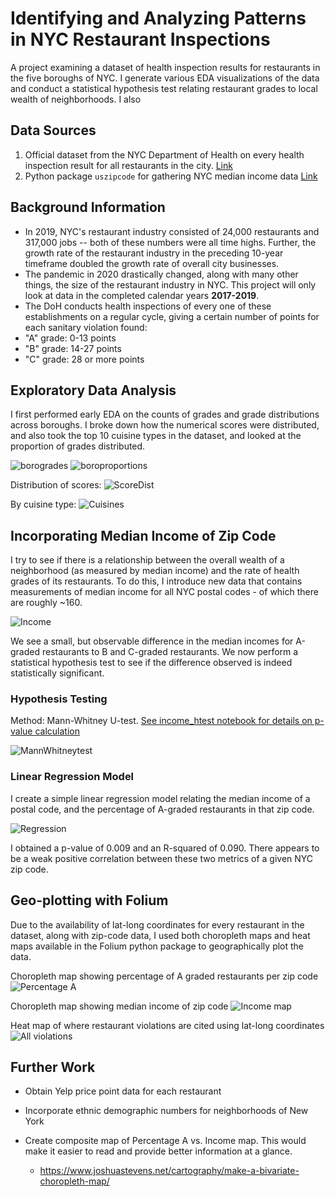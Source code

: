 # Identifying and Analyzing Patterns in NYC Restaurant Inspections 

A project examining a dataset of health inspection results for restaurants in the five boroughs of NYC. I generate various EDA visualizations of the data and conduct a statistical hypothesis test relating restaurant grades to local wealth of neighborhoods. I also 

## Data Sources

1. Official dataset from the NYC Department of Health on every health inspection result for all restaurants in the city. [Link](https://data.cityofnewyork.us/Health/DOHMH-New-York-City-Restaurant-Inspection-Results/43nn-pn8j)
2. Python package `uszipcode` for gathering NYC median income data [Link](https://pypi.org/project/uszipcode/)

## Background Information

* In 2019, NYC's restaurant industry consisted of 24,000 restaurants and 317,000 jobs -- both of these numbers were all time highs. Further, the growth rate of the restaurant industry in the preceding 10-year timeframe doubled the growth rate of overall city businesses.
 * The pandemic in 2020 drastically changed, along with many other things, the size of the restaurant industry in NYC. This project will only look at data in the completed calendar years __2017-2019__. 
* The DoH conducts health inspections of every one of these establishments on a regular cycle, giving a certain number of points for each sanitary violation found:
 * "A" grade: 0-13 points
 * "B" grade: 14-27 points
 * "C" grade: 28 or more points

## Exploratory Data Analysis

I first performed early EDA on the counts of grades and grade distributions across boroughs. I broke down how the numerical scores were distributed, and also took the top 10 cuisine types in the dataset, and looked at the proportion of grades distributed.

![](img/borosgrades.png "borogrades") ![](img/borosproportions.png "boroproportions")

Distribution of scores:
![](img/scoredist.png "ScoreDist")

By cuisine type:
![](img/cuisinegrades.png "Cuisines")


## Incorporating Median Income of Zip Code

I try to see if there is a relationship between the overall wealth of a neighborhood (as measured by median income) and the rate of health grades of its restaurants. To do this, I introduce new data that contains measurements of median income for all NYC postal codes - of which there are roughly ~160. 

![](img/boxplot_income.png "Income")

We see a small, but observable difference in the median incomes for A-graded restaurants to B and C-graded restaurants. We now perform a statistical hypothesis test to see if the difference observed is indeed statistically significant. 

### Hypothesis Testing

Method: Mann-Whitney U-test. [See income_htest notebook for details on p-value calculation](notebooks/income_test.ipynb)

![](img/hypo_test.jpg "MannWhitneytest")

### Linear Regression Model

I create a simple linear regression model relating the median income of a postal code, and the percentage of A-graded restaurants in that zip code. 

![](img/regression.png "Regression")

I obtained a p-value of 0.009 and an R-squared of 0.090. There appears to be a weak positive correlation between these two metrics of a given NYC zip code. 

## Geo-plotting with Folium

Due to the availability of lat-long coordinates for every restaurant in the dataset, along with zip-code data, I used both choropleth maps and heat maps available in the Folium python package to geographically plot the data.

Choropleth map showing percentage of A graded restaurants per zip code
![](img/percentageA_map.jpg "Percentage A")

Choropleth map showing median income of zip code
![](img/incomecomp_map.jpg "Income map")

Heat map of where restaurant violations are cited using lat-long coordinates
![](img/allelse_map.jpg "All violations")

## Further Work

* Obtain Yelp price point data for each restaurant

* Incorporate ethnic demographic numbers for neighborhoods of New York

* Create composite map of Percentage A vs. Income map. This would make it easier to read and provide better information at a glance.
    * https://www.joshuastevens.net/cartography/make-a-bivariate-choropleth-map/ 